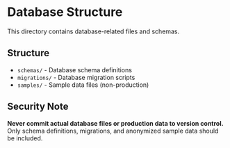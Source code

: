 # Database Structure

This directory contains database-related files and schemas.

## Structure

- `schemas/` - Database schema definitions
- `migrations/` - Database migration scripts  
- `samples/` - Sample data files (non-production)

## Security Note

**Never commit actual database files or production data to version control.**
Only schema definitions, migrations, and anonymized sample data should be included.